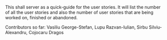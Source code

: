This shall server as a quick-guide for the user stories.
It will list the number of all the user stories and also the number of user stories that are being worked on, finished or abandoned.

Contributors so far:
Vasiliu George-Stefan,
Lupu Razvan-Iulian,
Sirbu Silviu-Alexandru,
Cojocaru Dragos
